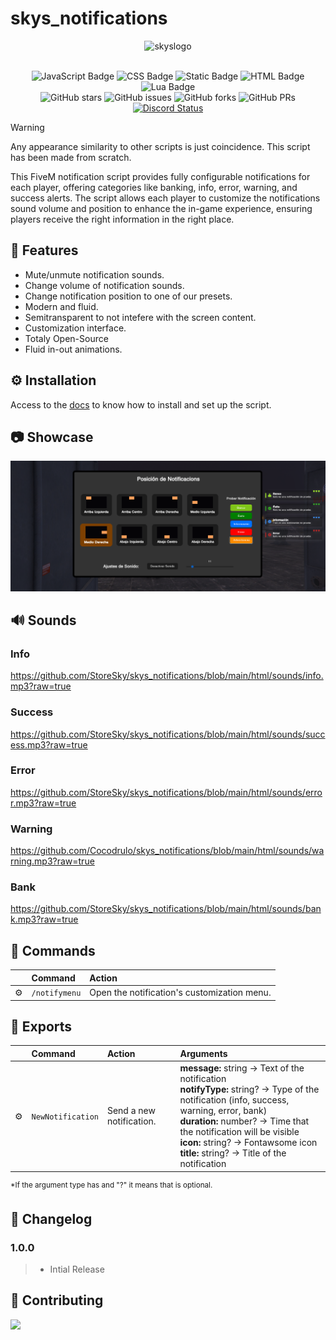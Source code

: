 # skys_notifications

<div align="center">

<img src="https://images.weserv.nl/?url=cdn.discordapp.com/icons/1092133908583288933/df2166cf0bfd95dc46e50998ba3e2539.webp?v=4&h=300&w=300&fit=cover&mask=circle&maxage=7d" alt="skyslogo" width="100" height="100"/>
<br>
<br>
</div>

<div align="center">

![JavaScript Badge](https://img.shields.io/badge/JavaScript-B19111?logo=javascript&logoColor=fff&style=flat)
![CSS Badge](https://img.shields.io/badge/CSS-1572B6?logo=css3&logoColor=fff&style=flat)
![Static Badge](https://img.shields.io/badge/mission-Making_your_live_easier-blue)
![HTML Badge](https://img.shields.io/badge/HTML-E34F26?logo=html5&logoColor=fff&style=flat)
![Lua Badge](https://img.shields.io/badge/Lua-2C2D72?logo=lua&logoColor=fff&style=flat)
<br/>
![GitHub stars](https://img.shields.io/github/stars/StoreSky/skys_notifications)
![GitHub issues](https://img.shields.io/github/issues/StoreSky/skys_notifications)
![GitHub forks](https://img.shields.io/github/forks/StoreSky/skys_notifications)
![GitHub PRs](https://img.shields.io/github/issues-pr/StoreSky/skys_notifications)
<a href="https://discord.gg/EuWWfcAMWF" title=""><img alt="Discord Status" src="https://discordapp.com/api/guilds/1092133908583288933/widget.png"></a>

</div>

> [!WARNING]
> Any appearance similarity to other scripts is just coincidence. This script has been made from scratch.

This FiveM notification script provides fully configurable notifications for each player, offering categories like banking, info, error, warning, and success alerts. The script allows each player to customize the notifications sound volume and position to enhance the in-game experience, ensuring players receive the right information in the right place.

## 📢 Features

-   Mute/unmute notification sounds.
-   Change volume of notification sounds.
-   Change notification position to one of our presets.
-   Modern and fluid.
-   Semitransparent to not intefere with the screen content.
-   Customization interface.
-   Totaly Open-Source
-   Fluid in-out animations.

## ⚙️ Installation

Access to the <a href="https://skystore.gitbook.io/sky-store/paid-scripts/skys-notifications">docs</a> to know how to install and set up the script.

## 📷 Showcase

![notification panel and notifications](resources/image.png)

## 🔊 Sounds

### Info

https://github.com/StoreSky/skys_notifications/blob/main/html/sounds/info.mp3?raw=true

### Success

https://github.com/StoreSky/skys_notifications/blob/main/html/sounds/success.mp3?raw=true

### Error

https://github.com/StoreSky/skys_notifications/blob/main/html/sounds/error.mp3?raw=true

### Warning

https://github.com/Cocodrulo/skys_notifications/blob/main/html/sounds/warning.mp3?raw=true

### Bank

https://github.com/StoreSky/skys_notifications/blob/main/html/sounds/bank.mp3?raw=true

## 🧞 Commands

|     | Command      | Action                                      |
| :-- | :----------- | :------------------------------------------ |
| ⚙️  | `/notifymenu` | Open the notification's customization menu. |

## 📡 Exports

|     | Command      | Action                                      | Arguments                                    |
| :-- | :----------- | :------------------------------------------ | :--------------------------------------------|
| ⚙️  | `NewNotification` | Send a new notification. | **message:** string -> Text of the notification <br/> **notifyType:** string? -> Type of the notification (info, success, warning, error, bank) <br/> **duration:** number? -> Time that the notification will be visible <br/> **icon:** string? -> Fontawsome icon <br/> **title:** string? -> Title of the notification |

<sup> *If the argument type has and "?" it means that is optional.</sup>

## 📄 Changelog

### 1.0.0

> -   Intial Release

## 🤝 Contributing

<a href="https://github.com/StoreSky/skys_notifications/graphs/contributors">
  <img src="https://contrib.rocks/image?repo=StoreSky/skys_notifications" />
</a>
